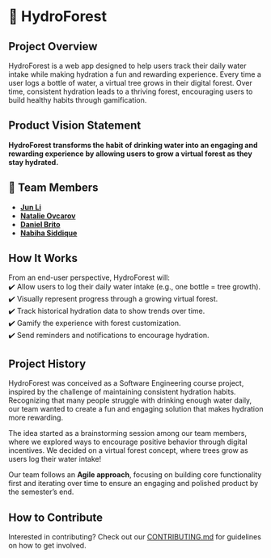 # 🌱 HydroForest   

## Project Overview  
HydroForest is a web app designed to help users track their daily water intake while making hydration a fun and rewarding experience. Every time a user logs a bottle of water, a virtual tree grows in their digital forest. Over time, consistent hydration leads to a thriving forest, encouraging users to build healthy habits through gamification.  

## Product Vision Statement  
**HydroForest transforms the habit of drinking water into an engaging and rewarding experience by allowing users to grow a virtual forest as they stay hydrated.**  

## 👥 Team Members  
- **[Jun Li](https://github.com/jljune9li)**  
- **[Natalie Ovcarov](https://github.com/nataliovcharov)**  
- **[Daniel Brito](https://github.com/danny031103)**
- **[Nabiha Siddique](https://github.com/ns5190)**

## How It Works  
From an end-user perspective, HydroForest will:  
✔️ Allow users to log their daily water intake (e.g., one bottle = tree growth).  
✔️ Visually represent progress through a growing virtual forest.  
✔️ Track historical hydration data to show trends over time.  
✔️ Gamify the experience with forest customization.  
✔️ Send reminders and notifications to encourage hydration.  

## Project History  
HydroForest was conceived as a Software Engineering course project, inspired by the challenge of maintaining consistent hydration habits. Recognizing that many people struggle with drinking enough water daily, our team wanted to create a fun and engaging solution that makes hydration more rewarding. 

The idea started as a brainstorming session among our team members, where we explored ways to encourage positive behavior through digital incentives. We decided on a virtual forest concept, where trees grow as users log their water intake!

Our team follows an **Agile approach**, focusing on building core functionality first and iterating over time to ensure an engaging and polished product by the semester’s end.  

## How to Contribute  
Interested in contributing? Check out our [CONTRIBUTING.md](https://github.com/hydroforest/contributing.md) for guidelines on how to get involved.  
